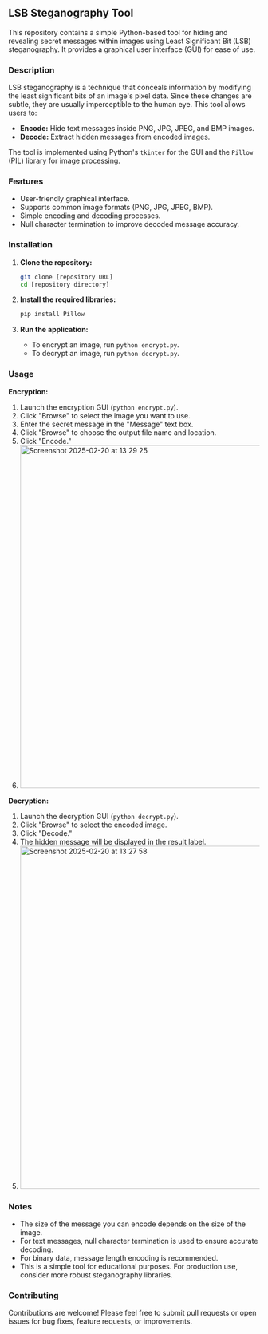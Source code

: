 ## LSB Steganography Tool

This repository contains a simple Python-based tool for hiding and revealing secret messages within images using Least Significant Bit (LSB) steganography. It provides a graphical user interface (GUI) for ease of use.

### Description

LSB steganography is a technique that conceals information by modifying the least significant bits of an image's pixel data. Since these changes are subtle, they are usually imperceptible to the human eye. This tool allows users to:

* **Encode:** Hide text messages inside PNG, JPG, JPEG, and BMP images.
* **Decode:** Extract hidden messages from encoded images.

The tool is implemented using Python's `tkinter` for the GUI and the `Pillow` (PIL) library for image processing.

### Features

* User-friendly graphical interface.
* Supports common image formats (PNG, JPG, JPEG, BMP).
* Simple encoding and decoding processes.
* Null character termination to improve decoded message accuracy.

### Installation

1.  **Clone the repository:**

    ```bash
    git clone [repository URL]
    cd [repository directory]
    ```

2.  **Install the required libraries:**

    ```bash
    pip install Pillow
    ```

3.  **Run the application:**

    * To encrypt an image, run `python encrypt.py`.
    * To decrypt an image, run `python decrypt.py`.

### Usage

**Encryption:**

1.  Launch the encryption GUI (`python encrypt.py`).
2.  Click "Browse" to select the image you want to use.
3.  Enter the secret message in the "Message" text box.
4.  Click "Browse" to choose the output file name and location.
5.  Click "Encode."
6.  <img width="687" alt="Screenshot 2025-02-20 at 13 29 25" src="https://github.com/user-attachments/assets/19fd6bd3-1f25-4fe4-87a9-7b69ffd03216" />


**Decryption:**

1.  Launch the decryption GUI (`python decrypt.py`).
2.  Click "Browse" to select the encoded image.
3.  Click "Decode."
4.  The hidden message will be displayed in the result label.
5.  <img width="687" alt="Screenshot 2025-02-20 at 13 27 58" src="https://github.com/user-attachments/assets/d6efc0d7-6c3e-41b0-b3de-026aa2260c21" />


### Notes

* The size of the message you can encode depends on the size of the image.
* For text messages, null character termination is used to ensure accurate decoding.
* For binary data, message length encoding is recommended.
* This is a simple tool for educational purposes. For production use, consider more robust steganography libraries.

### Contributing

Contributions are welcome! Please feel free to submit pull requests or open issues for bug fixes, feature requests, or improvements.

